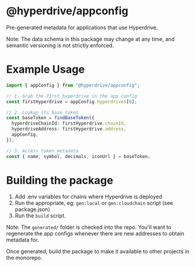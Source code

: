 # @hyperdrive/appconfig

Pre-generated metadata for applications that use Hyperdrive.

Note: The data schema in this package may change at any time, and semantic
versioning is not strictly enforced.

# Example Usage

```ts
import { appConfig } from "@hyperdrive/appconfig";

// 1. Grab the first hyperdrive in the app config
const firstHyperdrive = appConfig.hyperdrives[0];

// 2. Lookup its base token
const baseToken = findBaseToken({
  hyperdriveChainId: firstHyperdrive.chainId,
  hyperdriveAddress: firstHyperdrive.address,
  appConfig,
});

// 3. Access token metadata
const { name, symbol, decimals, iconUrl } = baseToken;
```

# Building the package

1. Add .env variables for chains where Hyperdrive is deployed
2. Run the appropriate, eg: `gen:local` or `gen:cloudchain` script (see package.json)
3. Run the `build` script.

Note: The `generated/` folder is checked into the repo. You'll want to
regenerate the app configs whenever there are new addresses to obtain metadata
for.

Once generated, build the package to make it available to other projects in the
monorepo.
